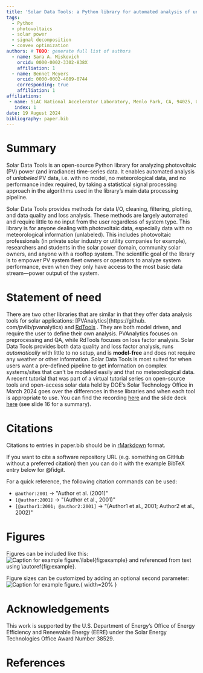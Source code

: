 ```yaml
---
title: 'Solar Data Tools: a Python library for automated analysis of unlabeled PV data'
tags:
  - Python
  - photovoltaics
  - solar power
  - signal decomposition
  - convex optimization
authors: # TODO: generate full list of authors
  - name: Sara A. Miskovich
    orcid: 0000-0002-3302-838X
    affiliation: 1
  - name: Bennet Meyers
    orcid: 0000-0002-4089-0744
    corresponding: true
    affiliation: 1
affiliations:
 - name: SLAC National Accelerator Laboratory, Menlo Park, CA, 94025, USA
   index: 1
date: 19 August 2024
bibliography: paper.bib
---
```


# Summary
[//]: # (high level summary, for non expert audience)

Solar Data Tools is an open-source Python library for analyzing 
photovoltaic (PV) power (and irradiance) time-series data. It 
enables automated analysis of _unlabeled_ PV data, i.e. with no model, 
no meteorological data, and no performance index required, by taking a 
statistical signal processing approach in the algorithms used in 
the library’s main data processing pipeline.

Solar Data Tools provides
methods for data I/O, cleaning, filtering, plotting, and data 
quality and loss analysis. These methods are largely automated and 
require little to no input from the user regardless of system 
type.  This library is for anyone dealing with photovoltaic data, 
especially data with no meteorological information (unlabeled). This 
includes photovoltaic professionals (in private solar industry or 
utility companies for example), researchers and students in the 
solar power domain, community solar owners, and anyone with a 
rooftop system. The scientific goal of the library is to empower 
PV system fleet owners or operators to analyze system performance, even 
when they only have access to the most basic data stream—power 
output of the system.

# Statement of need

There are two other libraries that are similar in that they offer data 
analysis tools for solar applications: [PVAnalytics](https://github.
com/pvlib/pvanalytics) and [RdTools](https://github.com/NREL/rdtools)
. They are both model driven, and require the user to define their 
own analysis. PVAnalytics focuses on preprocessing and QA, while 
RdTools focuses on loss factor analysis. Solar Data Tools provides 
both data quality and loss factor analysis, runs _automatically_ with little to no setup, and is **model-free** and does not require any weather or other information. Solar Data Tools is most suited for when users want a pre-defined pipeline to get information on complex systems/sites that can't be modeled easily and that no meteorological data. A recent tutorial that was part of a virtual tutorial series on open-source tools and open-access solar data held by DOE’s Solar Technology Office in March 2024 goes over the differences in these libraries and when each tool is appropriate to use. You can find the recording [here](https://www.youtube.com/watch?v=XKbqIlAEwOQ) and the slide deck [here](https://www.energy.gov/sites/default/files/2024-05/Data_Bounty_webinar_part_2.pdf) (see slide 16 for a summary).

# Citations

Citations to entries in paper.bib should be in
[rMarkdown](http://rmarkdown.rstudio.com/authoring_bibliographies_and_citations.html)
format.

If you want to cite a software repository URL (e.g. something on GitHub without a preferred
citation) then you can do it with the example BibTeX entry below for @fidgit.

For a quick reference, the following citation commands can be used:
- `@author:2001`  ->  "Author et al. (2001)"
- `[@author:2001]` -> "(Author et al., 2001)"
- `[@author1:2001; @author2:2001]` -> "(Author1 et al., 2001; Author2 et al., 2002)"

# Figures

Figures can be included like this:
![Caption for example figure.\label{fig:example}](figure.png)
and referenced from text using \autoref{fig:example}.

Figure sizes can be customized by adding an optional second parameter:
![Caption for example figure.](figure.png){ width=20% }

# Acknowledgements

This work is supported by the U.S. Department of Energy’s Office of 
Energy Efficiency and Renewable Energy (EERE) under the Solar Energy 
Technologies Office Award Number 38529.

# References